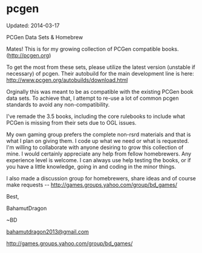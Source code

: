 pcgen
=====
Updated: 2014-03-17

PCGen Data Sets & Homebrew

Mates! This is for my growing collection of PCGen compatible books. (http://pcgen.org)

To get the most from these sets, please utilize the latest version (unstable if necessary) of pcgen. Their autobuild for the main development line is here: http://www.pcgen.org/autobuilds/download.html


Orginally this was meant to be as compatible with the existing PCGen book data sets. To achieve that, I attempt to re-use a lot of common pcgen standards to avoid any non-compatibility.


I've remade the 3.5 books, including the core rulebooks to include what PCGen is missing from their sets due to OGL issues.


My own gaming group prefers the complete non-rsrd materials and that is what I plan on giving them. I code up what we need or what is requested.
I'm willing to collaborate with anyone desiring to grow this collection of mine. I would certainly appreciate any help from fellow homebrewers. Any experience level is welcome. I can always use help testing the books, or if you have a little knowledge, going in and coding in the minor things.


I also made a discussion group for homebrewers, share ideas and of course make requests -- http://games.groups.yahoo.com/group/bd_games/


Best,


BahamutDragon


~BD

bahamutdragon2013@gmail.com

http://games.groups.yahoo.com/group/bd_games/
